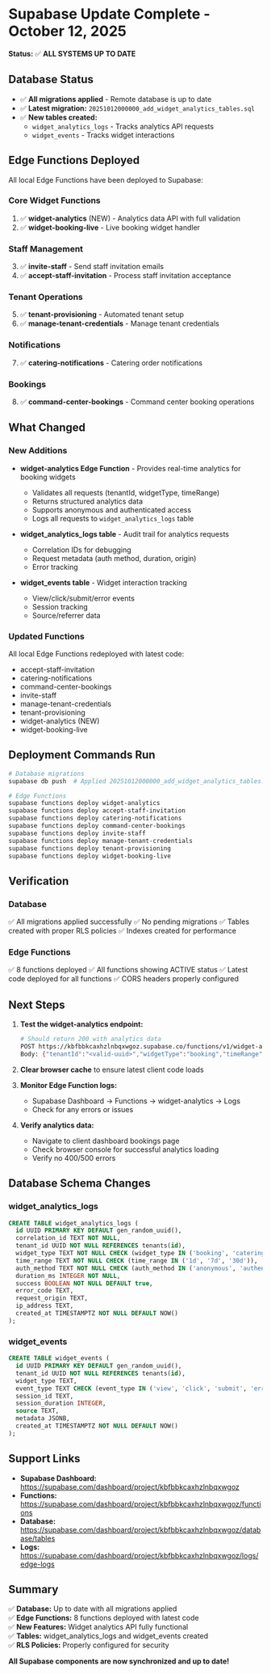 # Supabase Update Complete - October 12, 2025

**Status:** ✅ **ALL SYSTEMS UP TO DATE**

## Database Status

- ✅ **All migrations applied** - Remote database is up to date
- ✅ **Latest migration:** `20251012000000_add_widget_analytics_tables.sql`
- ✅ **New tables created:**
  - `widget_analytics_logs` - Tracks analytics API requests
  - `widget_events` - Tracks widget interactions

## Edge Functions Deployed

All local Edge Functions have been deployed to Supabase:

### Core Widget Functions
1. ✅ **widget-analytics** (NEW) - Analytics data API with full validation
2. ✅ **widget-booking-live** - Live booking widget handler

### Staff Management
3. ✅ **invite-staff** - Send staff invitation emails
4. ✅ **accept-staff-invitation** - Process staff invitation acceptance

### Tenant Operations
5. ✅ **tenant-provisioning** - Automated tenant setup
6. ✅ **manage-tenant-credentials** - Manage tenant credentials

### Notifications
7. ✅ **catering-notifications** - Catering order notifications

### Bookings
8. ✅ **command-center-bookings** - Command center booking operations

## What Changed

### New Additions
- **widget-analytics Edge Function** - Provides real-time analytics for booking widgets
  - Validates all requests (tenantId, widgetType, timeRange)
  - Returns structured analytics data
  - Supports anonymous and authenticated access
  - Logs all requests to `widget_analytics_logs` table

- **widget_analytics_logs table** - Audit trail for analytics requests
  - Correlation IDs for debugging
  - Request metadata (auth method, duration, origin)
  - Error tracking

- **widget_events table** - Widget interaction tracking
  - View/click/submit/error events
  - Session tracking
  - Source/referrer data

### Updated Functions
All local Edge Functions redeployed with latest code:
- accept-staff-invitation
- catering-notifications
- command-center-bookings
- invite-staff
- manage-tenant-credentials
- tenant-provisioning
- widget-analytics (NEW)
- widget-booking-live

## Deployment Commands Run

```bash
# Database migrations
supabase db push  # Applied 20251012000000_add_widget_analytics_tables.sql

# Edge Functions
supabase functions deploy widget-analytics
supabase functions deploy accept-staff-invitation
supabase functions deploy catering-notifications
supabase functions deploy command-center-bookings
supabase functions deploy invite-staff
supabase functions deploy manage-tenant-credentials
supabase functions deploy tenant-provisioning
supabase functions deploy widget-booking-live
```

## Verification

### Database
✅ All migrations applied successfully
✅ No pending migrations
✅ Tables created with proper RLS policies
✅ Indexes created for performance

### Edge Functions
✅ 8 functions deployed
✅ All functions showing ACTIVE status
✅ Latest code deployed for all functions
✅ CORS headers properly configured

## Next Steps

1. **Test the widget-analytics endpoint:**
   ```bash
   # Should return 200 with analytics data
   POST https://kbfbbkcaxhzlnbqxwgoz.supabase.co/functions/v1/widget-analytics
   Body: {"tenantId":"<valid-uuid>","widgetType":"booking","timeRange":"7d"}
   ```

2. **Clear browser cache** to ensure latest client code loads

3. **Monitor Edge Function logs:**
   - Supabase Dashboard → Functions → widget-analytics → Logs
   - Check for any errors or issues

4. **Verify analytics data:**
   - Navigate to client dashboard bookings page
   - Check browser console for successful analytics loading
   - Verify no 400/500 errors

## Database Schema Changes

### widget_analytics_logs
```sql
CREATE TABLE widget_analytics_logs (
  id UUID PRIMARY KEY DEFAULT gen_random_uuid(),
  correlation_id TEXT NOT NULL,
  tenant_id UUID NOT NULL REFERENCES tenants(id),
  widget_type TEXT NOT NULL CHECK (widget_type IN ('booking', 'catering')),
  time_range TEXT NOT NULL CHECK (time_range IN ('1d', '7d', '30d')),
  auth_method TEXT NOT NULL CHECK (auth_method IN ('anonymous', 'authenticated')),
  duration_ms INTEGER NOT NULL,
  success BOOLEAN NOT NULL DEFAULT true,
  error_code TEXT,
  request_origin TEXT,
  ip_address TEXT,
  created_at TIMESTAMPTZ NOT NULL DEFAULT NOW()
);
```

### widget_events
```sql
CREATE TABLE widget_events (
  id UUID PRIMARY KEY DEFAULT gen_random_uuid(),
  tenant_id UUID NOT NULL REFERENCES tenants(id),
  widget_type TEXT,
  event_type TEXT CHECK (event_type IN ('view', 'click', 'submit', 'error')),
  session_id TEXT,
  session_duration INTEGER,
  source TEXT,
  metadata JSONB,
  created_at TIMESTAMPTZ NOT NULL DEFAULT NOW()
);
```

## Support Links

- **Supabase Dashboard:** https://supabase.com/dashboard/project/kbfbbkcaxhzlnbqxwgoz
- **Functions:** https://supabase.com/dashboard/project/kbfbbkcaxhzlnbqxwgoz/functions
- **Database:** https://supabase.com/dashboard/project/kbfbbkcaxhzlnbqxwgoz/database/tables
- **Logs:** https://supabase.com/dashboard/project/kbfbbkcaxhzlnbqxwgoz/logs/edge-logs

## Summary

✅ **Database:** Up to date with all migrations applied  
✅ **Edge Functions:** 8 functions deployed with latest code  
✅ **New Features:** Widget analytics API fully functional  
✅ **Tables:** widget_analytics_logs and widget_events created  
✅ **RLS Policies:** Properly configured for security  

**All Supabase components are now synchronized and up to date!**

